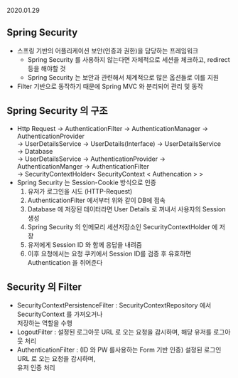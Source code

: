 2020.01.29

## Spring Security
 - 스프링 기반의 어플리케이션 보안(인증과 권한)을 담당하는 프레임워크
   + Spring Security 를 사용하지 않는다면 자체적으로 세션을 체크하고, redirect 등을 해야할 것
   + Spring Security 는 보안과 관련해서 체계적으로 많은 옵션들로 이를 지원
 - Filter 기반으로 동작하기 때문에 Spring MVC 와 분리되어 관리 및 동작
 
## Spring Security 의 구조
 - Http Request → AuthenticationFilter → AuthenticationManager → AuthenticationProvider   
   → UserDetailsService → UserDetails(Interface) → UserDetailsService   
   → Database   
   → UserDetailsService → AuthenticationProvider → AuthenticationManger → AuthenticationFilter   
   → SecurityContextHolder< SecurityContext < Authencation > >
 - Spring Security 는 Session-Cookie 방식으로 인증
   1. 유저가 로그인을 시도 (HTTP-Request)
   2. AuthenticationFilter 에서부터 위와 같이 DB에 접속
   3. Database 에 저장된 데이터라면 User Details 로 꺼내서 사용자의 Session 생성
   4. Spring Security 의 인메모리 세션저장소인 SecurityContextHolder 에 저장
   5. 유저에게 Session ID 와 함께 응답을 내려줌
   6. 이후 요청에서는 요청 쿠키에서 Session ID를 검증 후 유효하면 Authentication 을 쥐어준다
   
## Security 의 Filter
 - SecurityContextPersistenceFilter : SecurityContextRepository 에서 SecurityContext 를 가져오거나   
   저장하는 역할을 수행
 - LogoutFilter : 설정된 로그아웃 URL 로 오는 요청을 감시하며, 해당 유저를 로그아웃 처리
 - AuthenticationFilter : (ID 와 PW 를사용하는 Form 기반 인증) 설정된 로그인 URL 로 오는 요청을 감시하며,   
   유저 인증 처리

